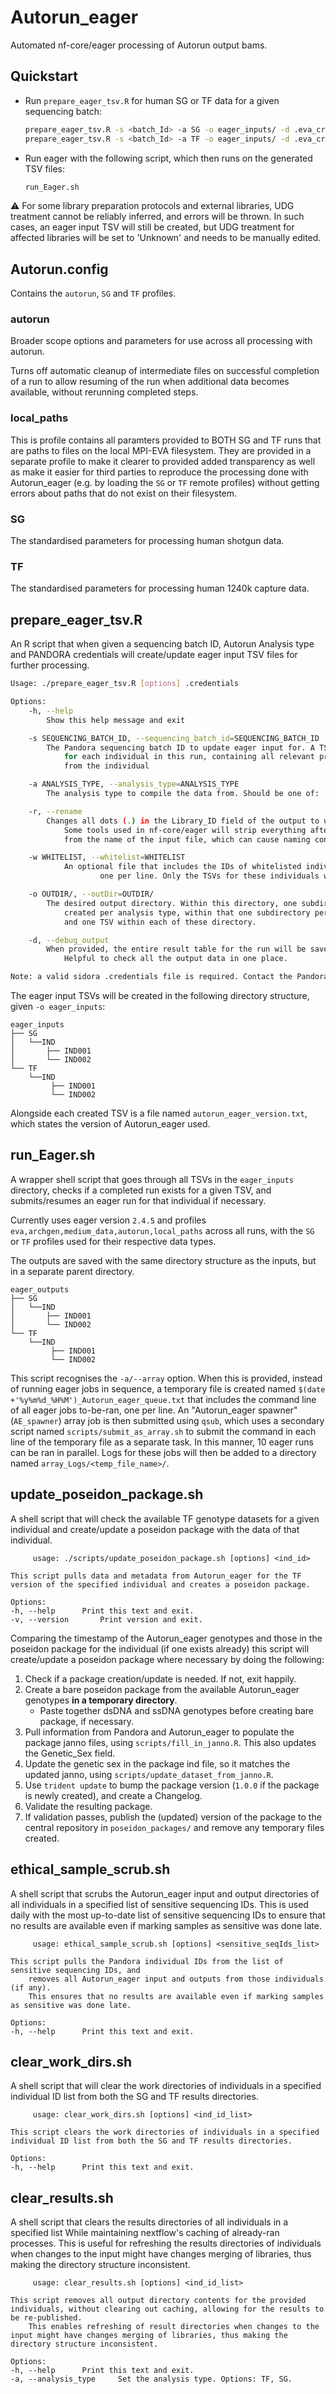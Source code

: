 # Autorun_eager

Automated nf-core/eager processing of Autorun output bams.

## Quickstart

- Run `prepare_eager_tsv.R` for human SG or TF data for a given sequencing batch:

    ```bash
    prepare_eager_tsv.R -s <batch_Id> -a SG -o eager_inputs/ -d .eva_credentials
    prepare_eager_tsv.R -s <batch_Id> -a TF -o eager_inputs/ -d .eva_credentials
    ```

- Run eager with the following script, which then runs on the generated TSV files:

    ```bash
    run_Eager.sh
    ```

⚠️ For some library preparation protocols and external libraries, UDG treatment cannot be reliably inferred, and errors will be thrown.
In such cases, an eager input TSV will still be created, but UDG treatment for affected libraries will be set to 'Unknown' and needs to be manually edited.

## Autorun.config

Contains the `autorun`, `SG` and `TF` profiles.

### autorun

Broader scope options and parameters for use across all processing with autorun.

Turns off automatic cleanup of intermediate files on successful completion of a run to allow resuming of the run when additional data becomes available, without rerunning completed steps.

### local_paths

This is profile contains all paramters provided to BOTH SG and TF runs that are paths to files on the local MPI-EVA filesystem. 
They are provided in a separate profile to make it clearer to provided added transparency as well as make it easier for third parties to reproduce the processing done with Autorun_eager (e.g. by loading the `SG` or `TF` remote profiles) without getting errors about paths that do not exist on their filesystem.

### SG

The standardised parameters for processing human shotgun data.

### TF

The standardised parameters for processing human 1240k capture data.

## prepare_eager_tsv.R

An R script that when given a sequencing batch ID, Autorun Analysis type and PANDORA credentials will create/update eager input TSV files for further processing.

```bash
Usage: ./prepare_eager_tsv.R [options] .credentials

Options:
    -h, --help
        Show this help message and exit

    -s SEQUENCING_BATCH_ID, --sequencing_batch_id=SEQUENCING_BATCH_ID
        The Pandora sequencing batch ID to update eager input for. A TSV file will be prepared
            for each individual in this run, containing all relevant processed BAM files
            from the individual

    -a ANALYSIS_TYPE, --analysis_type=ANALYSIS_TYPE
        The analysis type to compile the data from. Should be one of: 'SG', 'TF'.

    -r, --rename
        Changes all dots (.) in the Library_ID field of the output to underscores (_).
            Some tools used in nf-core/eager will strip everything after the first dot (.)
            from the name of the input file, which can cause naming conflicts in rare cases.

    -w WHITELIST, --whitelist=WHITELIST
            An optional file that includes the IDs of whitelisted individuals,
                    one per line. Only the TSVs for these individuals will be updated.

    -o OUTDIR/, --outDir=OUTDIR/
        The desired output directory. Within this directory, one subdirectory will be 
            created per analysis type, within that one subdirectory per individual ID,
            and one TSV within each of these directory.

    -d, --debug_output
        When provided, the entire result table for the run will be saved as '<seq_batch_ID>.results.txt'.
            Helpful to check all the output data in one place.

Note: a valid sidora .credentials file is required. Contact the Pandora/Sidora team for details.
```

The eager input TSVs will be created in the following directory structure, given `-o eager_inputs`:

```text
eager_inputs
├── SG
│   └──IND
│       ├── IND001
│       └── IND002
└── TF
    └──IND
         ├── IND001
         └── IND002
```

Alongside each created TSV is a file named `autorun_eager_version.txt`, which states the version of Autorun_eager used.

## run_Eager.sh

A wrapper shell script that goes through all TSVs in the `eager_inputs` directory, checks if a completed run exists for a given TSV, and submits/resumes an
eager run for that individual if necessary.

Currently uses eager version `2.4.5` and profiles `eva,archgen,medium_data,autorun,local_paths` across all runs, with the `SG` or `TF` profiles used for their respective
data types.

The outputs are saved with the same directory structure as the inputs, but in a separate parent directory.

```text
eager_outputs
├── SG
│   └──IND
│       ├── IND001
│       └── IND002
└── TF
    └──IND
         ├── IND001
         └── IND002
```

This script recognises the `-a/--array` option. When this is provided, instead of running eager jobs in sequence, a temporary file is created named `$(date +'%y%m%d_%H%M')_Autorun_eager_queue.txt` that includes the command line of all eager jobs to-be-ran, one per line. An "Autorun_eager spawner" (`AE_spawner`) array job is then submitted using `qsub`, which uses a secondary script named `scripts/submit_as_array.sh` to submit the command in each line of the temporary file as a separate task. In this manner, 10 eager runs can be ran in parallel. Logs for these jobs will then be added to a directory named `array_Logs/<temp_file_name>/`.

## update_poseidon_package.sh

A shell script that will check the available TF genotype datasets for a given individual and create/update a poseidon package with the data of that individual.

```
	 usage: ./scripts/update_poseidon_package.sh [options] <ind_id>

This script pulls data and metadata from Autorun_eager for the TF version of the specified individual and creates a poseidon package.

Options:
-h, --help		Print this text and exit.
-v, --version 		Print version and exit.
```

Comparing the timestamp of the Autorun_eager genotypes and those in the poseidon package for the individual (if one exists already) this script will create/update a poseidon package where necessary by doing the following:
1. Check if a package creation/update is needed. If not, exit happily.
2. Create a bare poseidon package from the available Autorun_eager genotypes **in a temporary directory**.
    - Paste together dsDNA and ssDNA genotypes before creating bare package, if necessary.
3. Pull information from Pandora and Autorun_eager to populate the package janno files, using `scripts/fill_in_janno.R`. This also updates the Genetic_Sex field.
4. Update the genetic sex in the package ind file, so it matches the updated janno, using `scripts/update_dataset_from_janno.R`.
5. Use `trident update` to bump the package version (`1.0.0` if the package is newly created), and create a Changelog.
6. Validate the resulting package.
7. If validation passes, publish the (updated) version of the package to the central repository in `poseidon_packages/` and remove any temporary files created.

## ethical_sample_scrub.sh

A shell script that scrubs the Autorun_eager input and output directories of all individuals in a specified list of sensitive sequencing IDs. This is used daily with the most up-to-date list of sensitive sequencing IDs to ensure that no results are available even if marking samples as sensitive was done late.

```
     usage: ethical_sample_scrub.sh [options] <sensitive_seqIds_list>

This script pulls the Pandora individual IDs from the list of sensitive sequencing IDs, and
    removes all Autorun_eager input and outputs from those individuals (if any).
    This ensures that no results are available even if marking samples as sensitive was done late.

Options:
-h, --help		Print this text and exit.
```

## clear_work_dirs.sh

A shell script that will clear the work directories of individuals in a specified individual ID list from both the SG and TF results directories.

```
     usage: clear_work_dirs.sh [options] <ind_id_list>

This script clears the work directories of individuals in a specified individual ID list from both the SG and TF results directories.

Options:
-h, --help		Print this text and exit.
```

## clear_results.sh

A shell script that clears the results directories of all individuals in a specified list While maintaining nextflow's caching of already-ran processes. This is useful for refreshing the results directories of individuals when changes to the input might have changes merging of libraries, thus making the directory structure inconsistent.

```
     usage: clear_results.sh [options] <ind_id_list>

This script removes all output directory contents for the provided individuals, without clearing out caching, allowing for the results to be re-published.
    This enables refreshing of result directories when changes to the input might have changes merging of libraries, thus making the directory structure inconsistent.

Options:
-h, --help		Print this text and exit.
-a, --analysis_type		Set the analysis type. Options: TF, SG.
```
